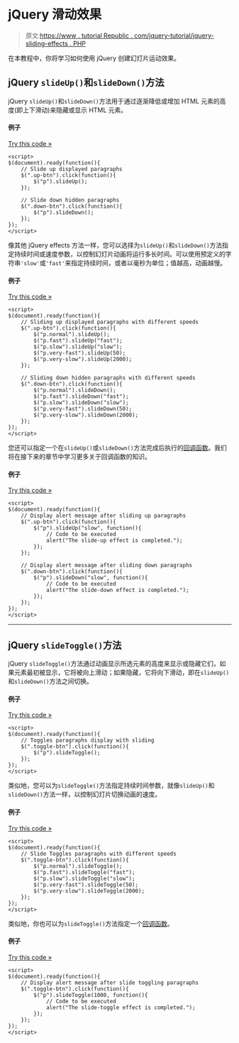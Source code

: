 # jQuery 滑动效果

> 原文:[https://www . tutorial Republic . com/jquery-tutorial/jquery-sliding-effects . PHP](https://www.tutorialrepublic.com/jquery-tutorial/jquery-sliding-effects.php)

在本教程中，你将学习如何使用 jQuery 创建幻灯片运动效果。

## jQuery `slideUp()`和`slideDown()`方法

jQuery `slideUp()`和`slideDown()`方法用于通过逐渐降低或增加 HTML 元素的高度(即上下滑动)来隐藏或显示 HTML 元素。

#### 例子

[Try this code »](../codelab.php?topic=jquery&file=slide-up-and-down-effects "Try this code using online Editor")

```
<script>
$(document).ready(function(){
    // Slide up displayed paragraphs
    $(".up-btn").click(function(){
        $("p").slideUp();
    });

    // Slide down hidden paragraphs
    $(".down-btn").click(function(){
        $("p").slideDown();
    });
});
</script>
```

像其他 jQuery effects 方法一样，您可以选择为`slideUp()`和`slideDown()`方法指定持续时间或速度参数，以控制幻灯片动画将运行多长时间。可以使用预定义的字符串`'slow'`或`'fast'`来指定持续时间，或者以毫秒为单位；值越高，动画越慢。

#### 例子

[Try this code »](../codelab.php?topic=jquery&file=set-the-duration-of-slide-up-and-down-effects "Try this code using online Editor")

```
<script>
$(document).ready(function(){
    // Sliding up displayed paragraphs with different speeds
    $(".up-btn").click(function(){
        $("p.normal").slideUp();
        $("p.fast").slideUp("fast");
        $("p.slow").slideUp("slow");
        $("p.very-fast").slideUp(50);
        $("p.very-slow").slideUp(2000);
    });

    // Sliding down hidden paragraphs with different speeds
    $(".down-btn").click(function(){
        $("p.normal").slideDown();
        $("p.fast").slideDown("fast");
        $("p.slow").slideDown("slow");
        $("p.very-fast").slideDown(50);
        $("p.very-slow").slideDown(2000);
    });
});
</script>
```

您还可以指定一个在`slideUp()`或`slideDown()`方法完成后执行的[回调函数](jquery-callback.php)。我们将在接下来的章节中学习更多关于回调函数的知识。

#### 例子

[Try this code »](../codelab.php?topic=jquery&file=slide-up-and-down-effects-with-callback-function "Try this code using online Editor")

```
<script>
$(document).ready(function(){
    // Display alert message after sliding up paragraphs
    $(".up-btn").click(function(){
        $("p").slideUp("slow", function(){
            // Code to be executed
            alert("The slide-up effect is completed.");
        });
    });

    // Display alert message after sliding down paragraphs
    $(".down-btn").click(function(){
        $("p").slideDown("slow", function(){
            // Code to be executed
            alert("The slide-down effect is completed.");
        });
    });
});
</script>
```

* * *

## jQuery `slideToggle()`方法

jQuery `slideToggle()`方法通过动画显示所选元素的高度来显示或隐藏它们，如果元素最初被显示，它将被向上滑动；如果隐藏，它将向下滑动，即在`slideUp()`和`slideDown()`方法之间切换。

#### 例子

[Try this code »](../codelab.php?topic=jquery&file=slide-toggle-effect "Try this code using online Editor")

```
<script>
$(document).ready(function(){
    // Toggles paragraphs display with sliding
    $(".toggle-btn").click(function(){
        $("p").slideToggle();
    });
});
</script>
```

类似地，您可以为`slideToggle()`方法指定持续时间参数，就像`slideUp()`和`slideDown()`方法一样，以控制幻灯片切换动画的速度。

#### 例子

[Try this code »](../codelab.php?topic=jquery&file=set-the-duration-of-slide-toggle-effect "Try this code using online Editor")

```
<script>
$(document).ready(function(){
    // Slide Toggles paragraphs with different speeds
    $(".toggle-btn").click(function(){
        $("p.normal").slideToggle();
        $("p.fast").slideToggle("fast");
        $("p.slow").slideToggle("slow");
        $("p.very-fast").slideToggle(50);
        $("p.very-slow").slideToggle(2000);
    });
});
</script>
```

类似地，你也可以为`slideToggle()`方法指定一个[回调函数](jquery-callback.php)。

#### 例子

[Try this code »](../codelab.php?topic=jquery&file=slide-toggle-effect-with-callback-function "Try this code using online Editor")

```
<script>
$(document).ready(function(){
    // Display alert message after slide toggling paragraphs
    $(".toggle-btn").click(function(){
        $("p").slideToggle(1000, function(){
            // Code to be executed
            alert("The slide-toggle effect is completed.");
        });
    });
});
</script>
```